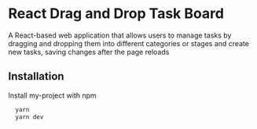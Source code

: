 
# React Drag and Drop Task Board

A React-based web application that allows users to manage tasks by dragging and dropping them into different categories or stages and create new tasks, saving changes after the page reloads

## Installation

Install my-project with npm

```bash
  yarn
  yarn dev
```
    